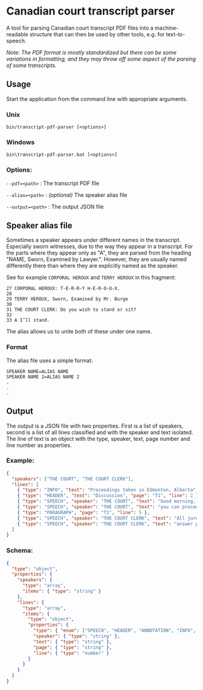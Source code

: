 # Canadian court transcript parser

A tool for parsing Canadian court transcript PDF files into a machine-readable structure
that can then be used by other tools, e.g. for text-to-speech.

*Note: The PDF format is mostly standardized but there can be some variations
in formatting, and they may throw off some aspect of the parsing of some transcripts.*

## Usage

Start the application from the command line with appropriate arguments.

### Unix
```shell
bin/transcript-pdf-parser [<options>]
```

### Windows
```shell
bin\transcript-pdf-parser.bat [<options>]
```

### Options:

`--pdf=<path>`
: The transcript PDF file

`--alias=<path>`
: *(optional)* The speaker alias file

`--output=<path>`
: The output JSON file

## Speaker alias file

Sometimes a speaker appears under different names in the transcript.
Especially sworn witnesses, due to the way they appear in a transcript.
For the parts where they appear only as "A", they are parsed from the heading
"NAME, Sworn, Examined by Lawyer.". However, they are usually named differently
there than where they are explicitly named as the speaker.

See for example `CORPORAL HEROUX` and `TERRY HEROUX` in this fragment:

```
27 CORPORAL HEROUX: T-E-R-R-Y H-E-R-O-U-X.
28
29 TERRY HEROUX, Sworn, Examined by Mr. Burge
30
31 THE COURT CLERK: Do you wish to stand or sit?
32
33 A I’ll stand.
```

The alias allows us to unite both of these under one name.

### Format

The alias file uses a simple format:

```
SPEAKER NAME=ALIAS NAME
SPEAKER NAME 2=ALIAS NAME 2
.
.
.
```

## Output

The output is a JSON file with two properties. First is a list of speakers,
second is a list of all lines classified and with the speaker and text isolated.
The line of text is an object with the type, speaker, text, page number and line number as properties.

### Example:
```json
{
  "speakers": ["THE COURT", "THE COURT CLERK"],
  "lines": [
    { "type": "INFO", "text": "Proceedings taken in Edmonton, Alberta", "page": "T1", "line": 1 },
    { "type": "HEADER", "text": "Discussion", "page": "T1", "line": 2 },
    { "type": "SPEECH", "speaker": "THE COURT", "text": "Good morning, everyone. Madam Clerk,", "page": "T1", "line": 3 },
    { "type": "SPEECH", "speaker": "THE COURT", "text": "you can proceed to call the roll.", "page": "T1", "line": 4 },
    { "type": "PARAGRAPH", "page": "T1", "line": 5 },
    { "type": "SPEECH", "speaker": "THE COURT CLERK", "text": "All jurors, as your number is called,", "page": "T1", "line": 6 },
    { "type": "SPEECH", "speaker": "THE COURT CLERK", "text": "answer present.", "page": "T1", "line": 7 }
  ]
}
```

### Schema:
```json
{
  "type": "object",
  "properties": {
    "speakers": {
      "type": "array",
      "items": { "type": "string" }
    },
    "lines": {
      "type": "array",
      "items": {
        "type": "object",
        "properties": {
          "type": { "enum": ["SPEECH", "HEADER", "ANNOTATION", "INFO", "RULER", "PARAGRAPH"] },
          "speaker": { "type": "string" },
          "text": { "type": "string" },
          "page": { "type": "string" },
          "line": { "type": "number" }
        }
      }
    }
  }
}
```